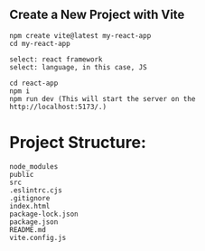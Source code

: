 ## Create a New Project with Vite

    npm create vite@latest my-react-app
    cd my-react-app

    select: react framework
    select: language, in this case, JS

    cd react-app
    npm i
    npm run dev (This will start the server on the http://localhost:5173/.)

# Project Structure:

    node_modules
    public
    src
    .eslintrc.cjs
    .gitignore
    index.html
    package-lock.json
    package.json
    README.md
    vite.config.js
